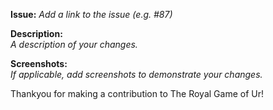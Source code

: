 **Issue:** _Add a link to the issue (e.g. #87)_

**Description:** \
_A description of your changes._

**Screenshots:** \
_If applicable, add screenshots to demonstrate your changes._


Thankyou for making a contribution to The Royal Game of Ur!
